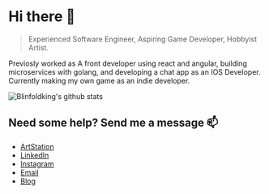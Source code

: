 # Hi there 👋

> Experienced Software Engineer, Aspiring Game Developer, Hobbyist Artist.

Previosly worked as A front developer using react and angular, building microservices with golang, and developing a chat app as an IOS Developer.
Currently making my own game as an indie developer.

![Blinfoldking's github stats](https://github-readme-stats.vercel.app/api?username=blinfoldking&show_icons=true&theme=radical)

## Need some help? Send me a message 📫
* [ArtStation](https://www.artstation.com/blinfoldking)
* [LinkedIn](https://www.linkedin.com/in/ganeshad)
* [Instagram](https://www.instagram.com/blinfoldking/)
* [Email](mailto://ganeshadanu1@gmail.com)
* [Blog](https://blinfoldking.dev)
<!--
**BlinfoldKing/BlinfoldKing** is a ✨ _special_ ✨ repository because its `README.md` (this file) appears on your GitHub profile.

Here are some ideas to get you started:

- 🔭 I’m currently working on ...
- 🌱 I’m currently learning ...
- 👯 I’m looking to collaborate on ...
- 🤔 I’m looking for help with ...
- 💬 Ask me about ...
- 📫 How to reach me: ...
- 😄 Pronouns: ...
- ⚡ Fun fact: ...
-->
